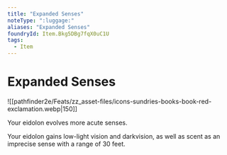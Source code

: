 ```yaml
---
title: "Expanded Senses"
noteType: ":luggage:"
aliases: "Expanded Senses"
foundryId: Item.Bkg5DBg7fqX0uC1U
tags:
  - Item
---
```


# Expanded Senses
![[pathfinder2e/Feats/zz_asset-files/icons-sundries-books-book-red-exclamation.webp|150]]

Your eidolon evolves more acute senses.

Your eidolon gains low-light vision and darkvision, as well as scent as an imprecise sense with a range of 30 feet.
